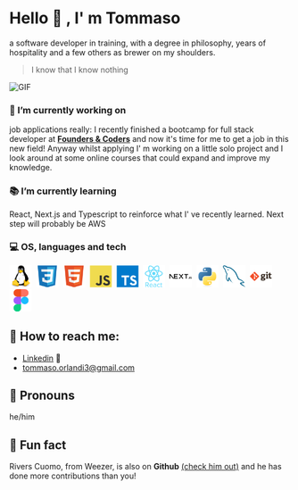 # Hello 👋 , I' m Tommaso
a software developer in training, with a degree in philosophy, years of hospitality and a few others as brewer on my shoulders.

 >I know that I know nothing


 ![GIF](https://media.giphy.com/media/KpJ47gKe6b7v7xQyWj/giphy.gif)

### 👷 I’m currently working on
job applications really: I recently finished a bootcamp for full stack developer at [**Founders & Coders**](https://www.foundersandcoders.com) and now it's time for me to get a job in this new field!
Anyway whilst applying I' m working on a little solo project and I look around at some online courses that could expand and improve my knowledge. 

### 📚 I’m currently learning
React, Next.js and Typescript to reinforce what I' ve recently learned. Next step will probably be AWS

### 💻 OS, languages and tech

<div>
<img src="https://github.com/devicons/devicon/blob/master/icons/linux/linux-original.svg" title="Linux" alt="Linux" width="40" height="40"/>&nbsp;
    <img src="https://github.com/devicons/devicon/blob/master/icons/css3/css3-original.svg"  title="CSS3" alt="CSS" width="40" height="40"/>&nbsp;
  <img src="https://github.com/devicons/devicon/blob/master/icons/html5/html5-original.svg" title="HTML5" alt="HTML" width="40" height="40"/>&nbsp;
  <img src="https://github.com/devicons/devicon/blob/master/icons/javascript/javascript-original.svg" title="JavaScript" alt="JavaScript" width="40" height="40"/>&nbsp;
  <img src="https://github.com/devicons/devicon/blob/master/icons/typescript/typescript-original.svg" title="Typescript" alt="Typescript" width="40" height="40"/>&nbsp;
   <img src="https://github.com/devicons/devicon/blob/master/icons/react/react-original-wordmark.svg" title="React" alt="React" width="40" height="40"/>&nbsp;
  <img src="https://github.com/devicons/devicon/blob/master/icons/nextjs/nextjs-original-wordmark.svg" title="Next.js" alt="Next.js" width="40" height="40"/>&nbsp;
   <img src="https://github.com/devicons/devicon/blob/master/icons/python/python-original.svg" title="Python" alt="Python" width="40" height="40"/>&nbsp;
  <img src="https://github.com/devicons/devicon/blob/master/icons/mysql/mysql-original.svg" title="MySql" alt="MySql" width="40" height="40"/>&nbsp;
  <img src="https://github.com/devicons/devicon/blob/master/icons/git/git-original-wordmark.svg" title="Git" **alt="Git" width="40" height="40"/>
  <img src="https://github.com/devicons/devicon/blob/master/icons/figma/figma-original.svg" title="Figma" alt="Figma"  width="40" height="40">
</div>

## 📡 How to reach me: 
- [Linkedin](https://www.linkedin.com/in/tommasoorlandi/) 🔗
- tommaso.orlandi3@gmail.com

## 🚻 Pronouns
he/him 

## 💩 Fun fact
Rivers Cuomo, from Weezer, is also on **Github** [(check him out)](https://github.com/riverscuomo) and he has done more contributions than you!
<!--
Great resource: https://www.sitepoint.com/github-profile-readme/
-->
